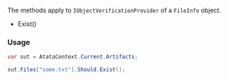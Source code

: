 The methods apply to `IObjectVerificationProvider` of a `FileInfo` object.

<ul class="member-list">
    <li class="member">
        Exist<wbr>()
    </li>
</ul>

### Usage

```cs
var sut = AtataContext.Current.Artifacts;

sut.Files["some.txt"].Should.Exist();
```
